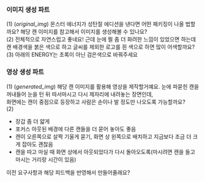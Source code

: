 ### 이미지 생성 파트
(1) (*original_img*) 몬스터 에너지가 성탄절 에디션을 낸다면 어떤 패키징이 나올 법할까요? 해당 캔 이미지를 참고해서 이미지를 생성해볼 수 있나요?  
(2) 전체적으로 자연스럽고 좋네요! 근데 눈에 띌 좀 더 화려한 느낌이 있었으면 하는데 캔 배경색을 붉은 색으로 하고 글씨를 제외한 로고를 흰 색으로 하면 많이 어색할까요?  
(3) 아래의 ENERGY는 초록이 아닌 검은색으로 바꿔주세요  

### 영상 생성 파트
(1) (*generated_img*) 해당 캔 이미지를 활용해 영상을 제작할거예요. 눈에 파묻힌 캔을 꺼내들어 눈을 턴 뒤 따서마시고 다시 제자리에 내려놓는 장면인데,  
화면에는 캔이 중점으로 등장하고 사람은 손이나 발 정도만 나오도록 가능할까요?  
(2)
- 장갑 좀 더 얇게  
- 포커스 아웃된 배경에 다른 캔들을 더 묻어 놓아도 좋음
- 캔이 오른쪽으로 살짝 기울게 묻기, 화면 상 왼쪽으로 배치하고 지금보다 조금 더 크게 잡아도 괜찮음
- 캔을 따고 마실 때 화면 상에서 아웃되었다가 다시 돌아오도록(마시려면 캔을 들고 마시는 거리랑 시간이 있음)
  
이전 요구사항과 해당 피드백을 반영해서 만들어줄래요?

